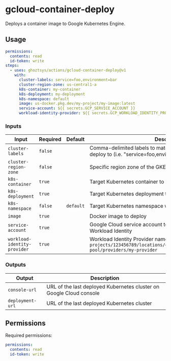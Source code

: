 # gcloud-container-deploy

Deploys a container image to Google Kubernetes Engine.

## Usage

```yml
permissions:
  contents: read
  id-token: write
steps:
  - uses: ghoztsys/actions/gcloud-container-deploy@v1
    with:
      cluster-labels: service=foo,environment=bar
      cluster-region-zone: us-central1-a
      k8s-container: my-container
      k8s-deployment: my-deployment
      k8s-namespace: default
      image: us-docker.pkg.dev/my-project/my-image:latest
      service-account: ${{ secrets.GCP_SERVICE_ACCOUNT }}
      workload-identity-provider: ${{ secrets.GCP_WORKLOAD_IDENTITY_PROVIDER }}
```

### Inputs

| Input | Required | Default | Description |
| ----- | -------- | ------- | ----------- |
| `cluster-labels` | `false` | | Comma-delimited labels to match when searching for clusters to deploy to (i.e. "service=foo,environment=bar") |
| `cluster-region-zone` | `false` | | Specific region zone of the GKE cluster(s) to deploy to |
| `k8s-container` | `true` | | Target Kubernetes container to update |
| `k8s-deployment` | `true` | | Target Kubernetes deployment to update |
| `k8s-namespace` | `false` | `default` | Target Kubernetes namespace where the deployment is located |
| `image` | `true` | | Docker image to deploy |
| `service-account` | `true` | | Google Cloud service account to impersonate by the current Workload Identity |
| `workload-identity-provider` | `true` | | Workload Identity Provider name, i.e. `projects/123456789/locations/global/workloadIdentityPools/my-pool/providers/my-provider` |

### Outputs

| Output | Description |
| ------ | ----------- |
| `console-url` | URL of the last deployed Kubernetes cluster on Google Cloud console |
| `deployment-url` | URL of the last deployed Kubernetes cluster |

## Permissions

Required permissions:

```yml
permissions:
  contents: read
  id-token: write
```
